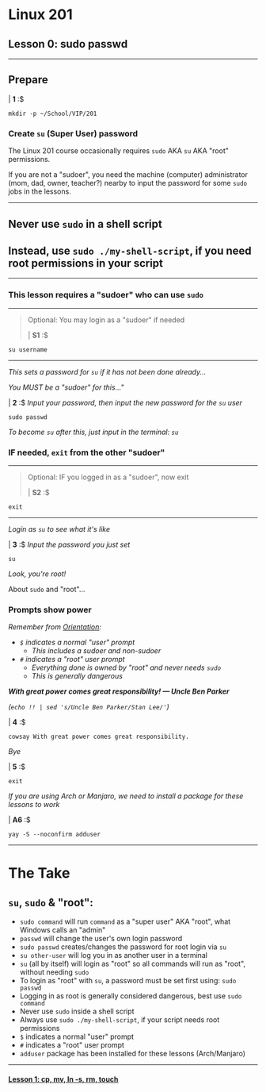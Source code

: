 # Linux 201
## Lesson 0: sudo passwd

___

## Prepare

| **1** :$

```console
mkdir -p ~/School/VIP/201
```

### Create `su` (Super User) password
The Linux 201 course occasionally requires `sudo` AKA `su` AKA "root" permissions.

If you are not a "sudoer", you need the machine (computer) administrator (mom, dad, owner, teacher?) nearby to input the password for some `sudo` jobs in the lessons.

___

## Never use `sudo` in a shell script
## Instead, use `sudo ./my-shell-script`, if you need root permissions in your script

___

### This lesson requires a "sudoer" who can use `sudo`
>
___
> Optional: You may login as a "sudoer" if needed
>
> | **S1** :$
>
```console
su username
```
___

*This sets a password for `su` if it has not been done already...*

*You MUST be a "sudoer" for this..."*

| **2** :$ *Input your password, then input the new password for the `su` user*

```console
sudo passwd
```

*To become `su` after this, just input in the terminal: `su`*

### IF needed, `exit` from the other "sudoer"
>
___
> Optional: IF you logged in as a "sudoer", now exit
>
> | **S2** :$
>
```console
exit
```
>
___

*Login as `su` to see what it's like*

| **3** :$ *Input the password you just set*

```console
su
```

*Look, you're root!*

About `sudo` and "root"...

### Prompts show power
*Remember from [Orientation](https://github.com/inkVerb/vip/blob/master/101/Orientation.md):*

- *`$` indicates a normal "user" prompt*
  - *This includes a sudoer and non-sudoer*
- *`#` indicates a "root" user prompt*
  - *Everything done is owned by "root" and never needs `sudo`*
  - *This is generally dangerous*

***With great power comes great responsibility! — Uncle Ben Parker***

*(`echo !! | sed 's/Uncle Ben Parker/Stan Lee/'`)*

| **4** :$

```console
cowsay With great power comes great responsibility.
```

*Bye*

| **5** :$

```console
exit
```

*If you are using Arch or Manjaro, we need to install a package for these lessons to work*

| **A6** :$

```console
yay -S --noconfirm adduser
```

___

# The Take
## `su`, `sudo` & "root":
- `sudo command` will run `command` as a "super user" AKA "root", what Windows calls an "admin"
- `passwd` will change the user's own login password
- `sudo passwd` creates/changes the password for root login via `su`
- `su other-user` will log you in as another user in a terminal
- `su` (all by itself) will login as "root" so all commands will run as "root", without needing `sudo`
- To login as "root" with `su`, a password must be set first using: `sudo passwd`
- Logging in as root is generally considered dangerous, best use `sudo command`
- Never use `sudo` inside a shell script
- Always use `sudo ./my-shell-script`, if your script needs root permissions
- `$` indicates a normal "user" prompt
- `#` indicates a "root" user prompt
- `adduser` package has been installed for these lessons (Arch/Manjaro)

___

#### [Lesson 1: cp, mv, ln -s, rm, touch](https://github.com/inkVerb/vip/blob/master/201/Lesson-01.md)
